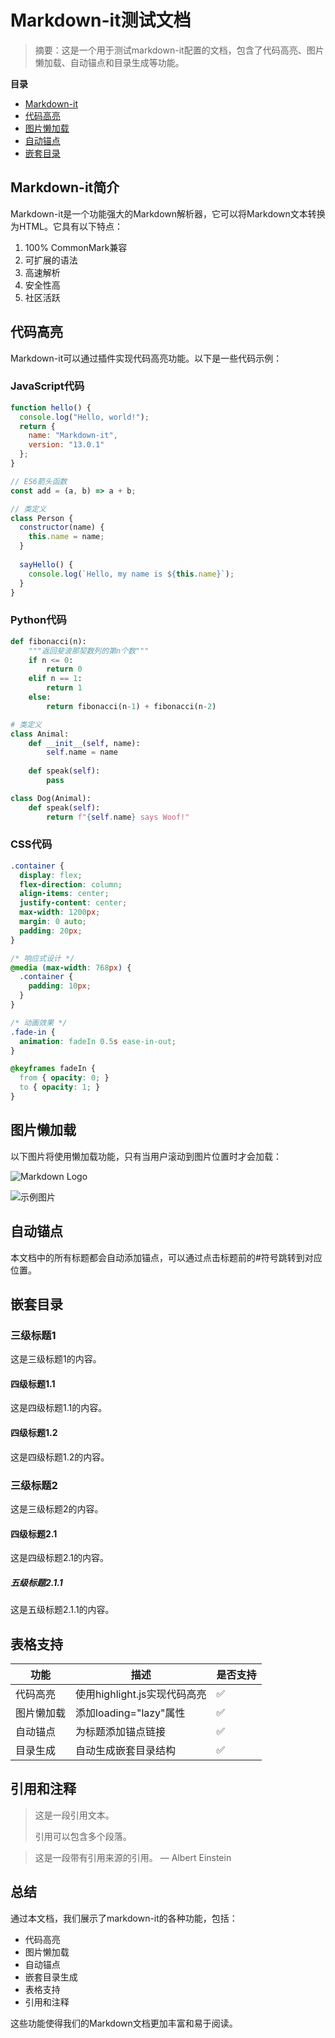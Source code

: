 # Markdown-it测试文档

> 摘要：这是一个用于测试markdown-it配置的文档，包含了代码高亮、图片懒加载、自动锚点和目录生成等功能。

**目录**
- [Markdown-it](#markdown-it)
- [代码高亮](#代码高亮)
- [图片懒加载](#图片懒加载)
- [自动锚点](#自动锚点)
- [嵌套目录](#嵌套目录)

## Markdown-it简介

Markdown-it是一个功能强大的Markdown解析器，它可以将Markdown文本转换为HTML。它具有以下特点：

1. 100% CommonMark兼容
2. 可扩展的语法
3. 高速解析
4. 安全性高
5. 社区活跃

## 代码高亮

Markdown-it可以通过插件实现代码高亮功能。以下是一些代码示例：

### JavaScript代码

```javascript
function hello() {
  console.log("Hello, world!");
  return {
    name: "Markdown-it",
    version: "13.0.1"
  };
}

// ES6箭头函数
const add = (a, b) => a + b;

// 类定义
class Person {
  constructor(name) {
    this.name = name;
  }
  
  sayHello() {
    console.log(`Hello, my name is ${this.name}`);
  }
}
```

### Python代码

```python
def fibonacci(n):
    """返回斐波那契数列的第n个数"""
    if n <= 0:
        return 0
    elif n == 1:
        return 1
    else:
        return fibonacci(n-1) + fibonacci(n-2)

# 类定义
class Animal:
    def __init__(self, name):
        self.name = name
    
    def speak(self):
        pass

class Dog(Animal):
    def speak(self):
        return f"{self.name} says Woof!"
```

### CSS代码

```css
.container {
  display: flex;
  flex-direction: column;
  align-items: center;
  justify-content: center;
  max-width: 1200px;
  margin: 0 auto;
  padding: 20px;
}

/* 响应式设计 */
@media (max-width: 768px) {
  .container {
    padding: 10px;
  }
}

/* 动画效果 */
.fade-in {
  animation: fadeIn 0.5s ease-in-out;
}

@keyframes fadeIn {
  from { opacity: 0; }
  to { opacity: 1; }
}
```

## 图片懒加载

以下图片将使用懒加载功能，只有当用户滚动到图片位置时才会加载：

![Markdown Logo](https://markdown-it.github.io/markdown-it/logo.png)

![示例图片](https://via.placeholder.com/800x400?text=Example+Image)

## 自动锚点

本文档中的所有标题都会自动添加锚点，可以通过点击标题前的#符号跳转到对应位置。

## 嵌套目录

### 三级标题1

这是三级标题1的内容。

#### 四级标题1.1

这是四级标题1.1的内容。

#### 四级标题1.2

这是四级标题1.2的内容。

### 三级标题2

这是三级标题2的内容。

#### 四级标题2.1

这是四级标题2.1的内容。

##### 五级标题2.1.1

这是五级标题2.1.1的内容。

## 表格支持

| 功能 | 描述 | 是否支持 |
|------|------|----------|
| 代码高亮 | 使用highlight.js实现代码高亮 | ✅ |
| 图片懒加载 | 添加loading="lazy"属性 | ✅ |
| 自动锚点 | 为标题添加锚点链接 | ✅ |
| 目录生成 | 自动生成嵌套目录结构 | ✅ |

## 引用和注释

> 这是一段引用文本。
> 
> 引用可以包含多个段落。

> 这是一段带有引用来源的引用。
> — Albert Einstein

## 总结

通过本文档，我们展示了markdown-it的各种功能，包括：

- 代码高亮
- 图片懒加载
- 自动锚点
- 嵌套目录生成
- 表格支持
- 引用和注释

这些功能使得我们的Markdown文档更加丰富和易于阅读。 